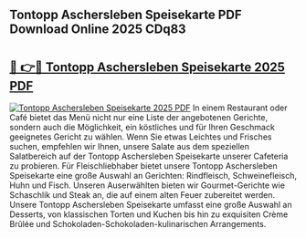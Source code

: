 ## Tontopp Aschersleben Speisekarte PDF Download Online 2025 CDq83

# <h2><a href="http://gccdez.nevu.top/?p=Tontopp+Aschersleben+Speisekarte">🔗 👉🔴 Tontopp Aschersleben Speisekarte 2025 PDF</a></h2>

[![Tontopp Aschersleben Speisekarte 2025 PDF](https://i.imgur.com/dBaPXMq.png)](http://gccdez.nevu.top/?p=Tontopp+Aschersleben+Speisekarte)
In einem Restaurant oder Café bietet das Menü nicht nur eine Liste der angebotenen Gerichte, sondern auch die Möglichkeit, ein köstliches und für Ihren Geschmack geeignetes Gericht zu wählen. Wenn Sie etwas Leichtes und Frisches suchen, empfehlen wir Ihnen, unsere Salate aus dem speziellen Salatbereich auf der Tontopp Aschersleben Speisekarte unserer Cafeteria zu probieren. Für Fleischliebhaber bietet unsere Tontopp Aschersleben Speisekarte eine große Auswahl an Gerichten: Rindfleisch, Schweinefleisch, Huhn und Fisch. Unseren Auserwählten bieten wir Gourmet-Gerichte wie Schaschlik und Steak an, die auf einem alten Feuer zubereitet werden. Unsere Tontopp Aschersleben Speisekarte umfasst eine große Auswahl an Desserts, von klassischen Torten und Kuchen bis hin zu exquisiten Crème Brûlée und Schokoladen-Schokoladen-kulinarischen Arrangements.
